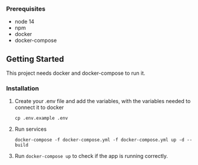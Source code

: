 ### Prerequisites

- node 14
- npm
- docker
- docker-compose

## Getting Started

This project needs docker and docker-compose to run it.

### Installation

1. Create your .env file and add the variables, with the variables needed to connect it to docker
   ```shell
   cp .env.example .env
   ```
2. Run services
   ```shell
   docker-compose -f docker-compose.yml -f docker-compose.yml up -d --build
   ```
3. Run `docker-compose up` to check if the app is running correctly.

